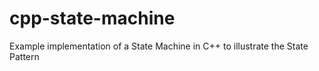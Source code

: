 # cpp-state-machine
Example implementation of a State Machine in C++ to illustrate the State Pattern
